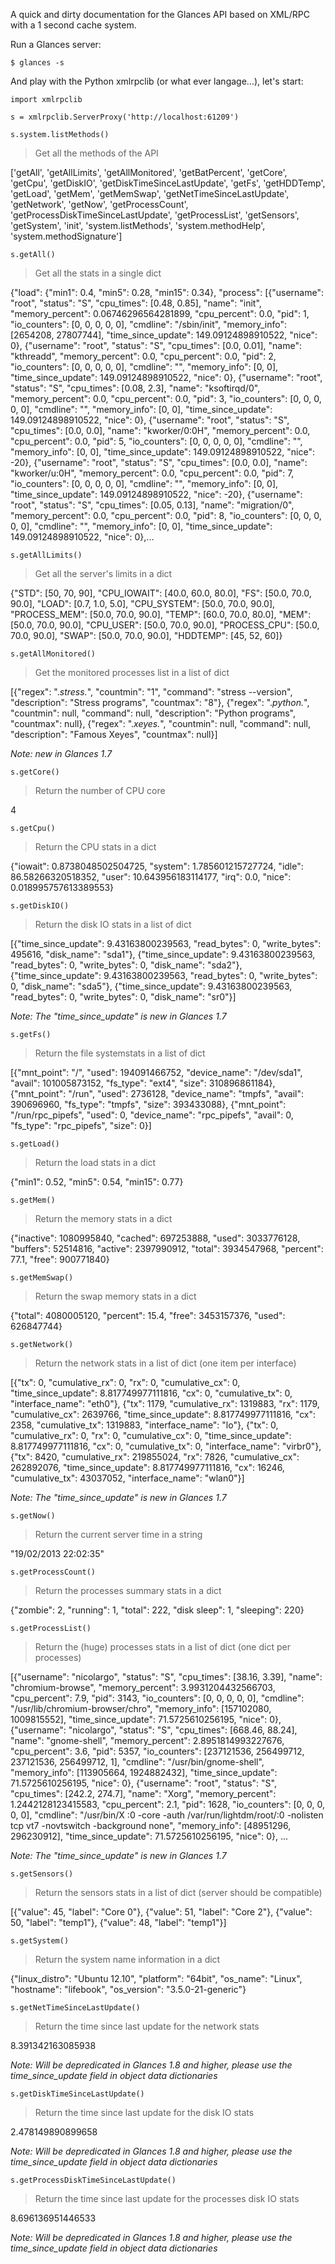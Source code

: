 A quick and dirty documentation for the Glances API based on XML/RPC with a 1 second cache system.

Run a Glances server:

`$ glances -s`

And play with the Python xmlrpclib (or what ever langage...), let's start:

`import xmlrpclib`

`s = xmlrpclib.ServerProxy('http://localhost:61209')`

`s.system.listMethods()`

> Get all the methods of the API

['getAll',
 'getAllLimits',
 'getAllMonitored',
 'getBatPercent',
 'getCore',
 'getCpu',
 'getDiskIO',
 'getDiskTimeSinceLastUpdate',
 'getFs',
 'getHDDTemp',
 'getLoad',
 'getMem',
 'getMemSwap',
 'getNetTimeSinceLastUpdate',
 'getNetwork',
 'getNow',
 'getProcessCount',
 'getProcessDiskTimeSinceLastUpdate',
 'getProcessList',
 'getSensors',
 'getSystem',
 'init',
 'system.listMethods',
 'system.methodHelp',
 'system.methodSignature']

`s.getAll()`

> Get all the stats in a single dict

{"load": {"min1": 0.4, "min5": 0.28, "min15": 0.34}, "process": [{"username": "root", "status": "S", "cpu_times": [0.48, 0.85], "name": "init", "memory_percent": 0.06746296564281899, "cpu_percent": 0.0, "pid": 1, "io_counters": [0, 0, 0, 0, 0], "cmdline": "/sbin/init", "memory_info": [2654208, 27807744], "time_since_update": 149.09124898910522, "nice": 0}, {"username": "root", "status": "S", "cpu_times": [0.0, 0.01], "name": "kthreadd", "memory_percent": 0.0, "cpu_percent": 0.0, "pid": 2, "io_counters": [0, 0, 0, 0, 0], "cmdline": "", "memory_info": [0, 0], "time_since_update": 149.09124898910522, "nice": 0}, {"username": "root", "status": "S", "cpu_times": [0.08, 2.3], "name": "ksoftirqd/0", "memory_percent": 0.0, "cpu_percent": 0.0, "pid": 3, "io_counters": [0, 0, 0, 0, 0], "cmdline": "", "memory_info": [0, 0], "time_since_update": 149.09124898910522, "nice": 0}, {"username": "root", "status": "S", "cpu_times": [0.0, 0.0], "name": "kworker/0:0H", "memory_percent": 0.0, "cpu_percent": 0.0, "pid": 5, "io_counters": [0, 0, 0, 0, 0], "cmdline": "", "memory_info": [0, 0], "time_since_update": 149.09124898910522, "nice": -20}, {"username": "root", "status": "S", "cpu_times": [0.0, 0.0], "name": "kworker/u:0H", "memory_percent": 0.0, "cpu_percent": 0.0, "pid": 7, "io_counters": [0, 0, 0, 0, 0], "cmdline": "", "memory_info": [0, 0], "time_since_update": 149.09124898910522, "nice": -20}, {"username": "root", "status": "S", "cpu_times": [0.05, 0.13], "name": "migration/0", "memory_percent": 0.0, "cpu_percent": 0.0, "pid": 8, "io_counters": [0, 0, 0, 0, 0], "cmdline": "", "memory_info": [0, 0], "time_since_update": 149.09124898910522, "nice": 0},...

`s.getAllLimits()`

> Get all the server's limits in a dict

{"STD": [50, 70, 90], "CPU_IOWAIT": [40.0, 60.0, 80.0], "FS": [50.0, 70.0, 90.0], "LOAD": [0.7, 1.0, 5.0], "CPU_SYSTEM": [50.0, 70.0, 90.0], "PROCESS_MEM": [50.0, 70.0, 90.0], "TEMP": [60.0, 70.0, 80.0], "MEM": [50.0, 70.0, 90.0], "CPU_USER": [50.0, 70.0, 90.0], "PROCESS_CPU": [50.0, 70.0, 90.0], "SWAP": [50.0, 70.0, 90.0], "HDDTEMP": [45, 52, 60]}

`s.getAllMonitored()`

> Get the monitored processes list in a list of dict

[{"regex": ".*stress.*", "countmin": "1", "command": "stress --version", "description": "Stress programs", "countmax": "8"}, {"regex": ".*python.*", "countmin": null, "command": null, "description": "Python programs", "countmax": null}, {"regex": ".*xeyes.*", "countmin": null, "command": null, "description": "Famous Xeyes", "countmax": null}]

_Note: new in Glances 1.7_

`s.getCore()`

> Return the number of CPU core

4

`s.getCpu()`

> Return the CPU stats in a dict

{"iowait": 0.8738048502504725, "system": 1.785601215727724, "idle": 86.58266320518352, "user": 10.643956183114177, "irq": 0.0, "nice": 0.018995757613389553}

`s.getDiskIO()`

> Return the disk IO stats in a list of dict

[{"time_since_update": 9.43163800239563, "read_bytes": 0, "write_bytes": 495616, "disk_name": "sda1"}, {"time_since_update": 9.43163800239563, "read_bytes": 0, "write_bytes": 0, "disk_name": "sda2"}, {"time_since_update": 9.43163800239563, "read_bytes": 0, "write_bytes": 0, "disk_name": "sda5"}, {"time_since_update": 9.43163800239563, "read_bytes": 0, "write_bytes": 0, "disk_name": "sr0"}]

_Note: The "time_since_update" is new in Glances 1.7_

`s.getFs()`

> Return the file systemstats in a list of dict

[{"mnt_point": "/", "used": 194091466752, "device_name": "/dev/sda1", "avail": 101005873152, "fs_type": "ext4", "size": 310896861184}, {"mnt_point": "/run", "used": 2736128, "device_name": "tmpfs", "avail": 390696960, "fs_type": "tmpfs", "size": 393433088}, {"mnt_point": "/run/rpc_pipefs", "used": 0, "device_name": "rpc_pipefs", "avail": 0, "fs_type": "rpc_pipefs", "size": 0}]

`s.getLoad()`

> Return the load stats in a dict

{"min1": 0.52, "min5": 0.54, "min15": 0.77}

`s.getMem()`

> Return the memory stats in a dict

{"inactive": 1080995840, "cached": 697253888, "used": 3033776128, "buffers": 52514816, "active": 2397990912, "total": 3934547968, "percent": 77.1, "free": 900771840}

`s.getMemSwap()`

> Return the swap memory stats in a dict

{"total": 4080005120, "percent": 15.4, "free": 3453157376, "used": 626847744}

`s.getNetwork()`

> Return the network stats in a list of dict (one item per interface)

[{"tx": 0, "cumulative_rx": 0, "rx": 0, "cumulative_cx": 0, "time_since_update": 8.817749977111816, "cx": 0, "cumulative_tx": 0, "interface_name": "eth0"}, {"tx": 1179, "cumulative_rx": 1319883, "rx": 1179, "cumulative_cx": 2639766, "time_since_update": 8.817749977111816, "cx": 2358, "cumulative_tx": 1319883, "interface_name": "lo"}, {"tx": 0, "cumulative_rx": 0, "rx": 0, "cumulative_cx": 0, "time_since_update": 8.817749977111816, "cx": 0, "cumulative_tx": 0, "interface_name": "virbr0"}, {"tx": 8420, "cumulative_rx": 219855024, "rx": 7826, "cumulative_cx": 262892076, "time_since_update": 8.817749977111816, "cx": 16246, "cumulative_tx": 43037052, "interface_name": "wlan0"}]

_Note: The "time_since_update" is new in Glances 1.7_

`s.getNow()`

> Return the current server time in a string

"19/02/2013 22:02:35"

`s.getProcessCount()`

> Return the processes summary stats in a dict

{"zombie": 2, "running": 1, "total": 222, "disk sleep": 1, "sleeping": 220}

`s.getProcessList()`

> Return the (huge) processes stats in a list of dict (one dict per processes)

[{"username": "nicolargo", "status": "S", "cpu_times": [38.16, 3.39], "name": "chromium-browse", "memory_percent": 3.9931204432566703, "cpu_percent": 7.9, "pid": 3143, "io_counters": [0, 0, 0, 0, 0], "cmdline": "/usr/lib/chromium-browser/chro", "memory_info": [157102080, 1009815552], "time_since_update": 71.5725610256195, "nice": 0}, {"username": "nicolargo", "status": "S", "cpu_times": [668.46, 88.24], "name": "gnome-shell", "memory_percent": 2.8951814993227676, "cpu_percent": 3.6, "pid": 5357, "io_counters": [237121536, 256499712, 237121536, 256499712, 1], "cmdline": "/usr/bin/gnome-shell", "memory_info": [113905664, 1924882432], "time_since_update": 71.5725610256195, "nice": 0}, {"username": "root", "status": "S", "cpu_times": [242.2, 274.7], "name": "Xorg", "memory_percent": 1.2442128123415583, "cpu_percent": 2.1, "pid": 1628, "io_counters": [0, 0, 0, 0, 0], "cmdline": "/usr/bin/X :0 -core -auth /var/run/lightdm/root/:0 -nolisten tcp vt7 -novtswitch -background none", "memory_info": [48951296, 296230912], "time_since_update": 71.5725610256195, "nice": 0}, ...

_Note: The "time_since_update" is new in Glances 1.7_

`s.getSensors()`

> Return the sensors stats in a list of dict (server should be compatible)

[{"value": 45, "label": "Core 0"}, {"value": 51, "label": "Core 2"}, {"value": 50, "label": "temp1"}, {"value": 48, "label": "temp1"}]

`s.getSystem()`

> Return the system name information in a dict

{"linux_distro": "Ubuntu 12.10", "platform": "64bit", "os_name": "Linux", "hostname": "lifebook", "os_version": "3.5.0-21-generic"}

`s.getNetTimeSinceLastUpdate()`

> Return the time since last update for the network stats

8.391342163085938

_Note: Will be depredicated in Glances 1.8 and higher, please use the time_since_update field in object data dictionaries_

`s.getDiskTimeSinceLastUpdate()`

> Return the time since last update for the disk IO stats

2.478149890899658

_Note: Will be depredicated in Glances 1.8 and higher, please use the time_since_update field in object data dictionaries_

`s.getProcessDiskTimeSinceLastUpdate()`

> Return the time since last update for the processes disk IO stats

8.696136951446533

_Note: Will be depredicated in Glances 1.8 and higher, please use the time_since_update field in object data dictionaries_